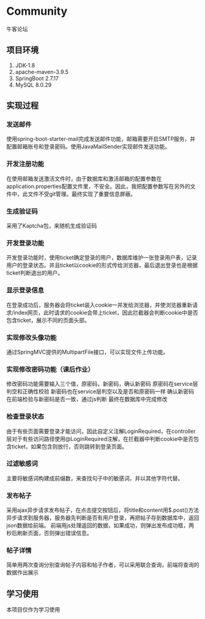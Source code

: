 # Community
牛客论坛
## 项目环境
1. JDK-1.8
2. apache-maven-3.9.5
3. SpringBoot 2.7.17
4. MySQL 8.0.29
## 实现过程
### 发送邮件
使用spring-boot-starter-mail完成发送邮件功能，邮箱需要开启SMTP服务，并配置邮箱账号和登录密码。使用JavaMailSender实现邮件发送功能。
### 开发注册功能
在使用邮箱发送激活文件时，由于数据库和激活邮箱的配置参数在application.properties配置文件里，不安全。因此，我把配置参数写在另外的文件中，此文件不受git管理。最终实现了重要信息屏蔽。
### 生成验证码
采用了Kaptcha包，来随机生成验证码
### 开发登录功能
开发登录功能时，使用ticket确定登录的用户，数据库维护一张登录用户表，记录用户的登录状态。并且ticket以cookie的形式传给浏览器，最后退出登录也是根据ticket判断退出的用户。
### 显示登录信息
在登录成功后，服务器会将ticket装入cookie一并发给浏览器，并使浏览器重新请求/index网页，此时请求的cookie会带上ticket，因此拦截器会判断cookie中是否包含ticket，展示不同的页面头部。
### 实现修改头像功能
通过SpringMVC提供的MultipartFile接口，可以实现文件上传功能。
### 实现修改密码功能（课后作业）
修改密码功能需要输入三个值，原密码，新密码，确认新密码
原密码在service层判空和正确性校验
新密码也在service层判空以及是否和原密码一样
确认新密码在前端检验与新密码是否一致，通过js判断
最终在数据库中完成修改
### 检查登录状态
由于有些页面需要登录才能访问，因此自定义注解LoginRequired，在controller层对于有些访问路径使用@LoginRequired注解，在拦截器中判断cookie中是否包含ticket，如果包含则放行，否则跳转到登录页面。
### 过滤敏感词
主要将敏感词构建成前缀数，来查找句子中的敏感词，并以其他字符代替。
### 发布帖子
采用ajax异步请求发布帖子，在点击提交按钮后，将title和content用$.post()方法异步请求到服务器，服务器先判断是否有用户登录，再把帖子存到数据库中，返回json数据给前端。
前端用js处理返回的数据，如果成功，则弹出发布成功框，两秒后刷新页面，否则弹出错误信息。
### 帖子详情
简单用两次查询分别查询帖子内容和帖子作者，可以采用联合查询，前端将查询的数据作出展示
## 学习使用
本项目仅作为学习使用